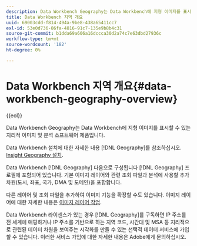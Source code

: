 ```yaml
---
description: Data Workbench Geography는 Data Workbench에 지형 이미지를 표시할 수 있는 지리적 이미지 및 분석 소프트웨어 제품입니다.
title: Data Workbench 지역 개요
uuid: 69003cdd-f814-494a-9be8-438a65411cc7
exl-id: 53e0d736-86fa-4816-91c7-135e9b8b4c31
source-git-commit: b1dda69a606a16dccca30d2a74c7e63dbd27936c
workflow-type: tm+mt
source-wordcount: '182'
ht-degree: 0%

---
```


# Data Workbench 지역 개요{#data-workbench-geography-overview}

{{eol}}

Data Workbench Geography는 Data Workbench에 지형 이미지를 표시할 수 있는 지리적 이미지 및 분석 소프트웨어 제품입니다.

Data Workbench 설치에 대한 자세한 내용 [!DNL Geography]를 참조하십시오. [Insight Geography 설치](../../home/c-geo-oview/c-inst-geo/c-inst-geo.md).

Data Workbench [!DNL Geography] 다음으로 구성됩니다 [!DNL Geography] 프로필에 포함되어 있습니다. 기본 이미지 레이어와 관련 조회 파일과 분석에 사용할 추가 차원(도시, 좌표, 국가, DMA 및 도메인)을 포함합니다.

다른 레이어 및 조회 파일을 추가하여 이미지 기능을 확장할 수도 있습니다. 이미지 레이어에 대한 자세한 내용은 [이미지 레이어 작업](https://experienceleague.adobe.com/docs/data-workbench/using/client/imagery-layers/c-ustd-img-layers.html).

Data Workbench 라이센스가 있는 경우 [!DNL Geography]를 구독하면 IP 주소를 전 세계에 매핑하거나 IP 주소를 기반으로 하는 지역 코드, 시간대 및 MSA 등 지리적으로 관련된 데이터 차원을 보여주는 시각화를 만들 수 있는 선택적 데이터 서비스에 가입할 수 있습니다. 이러한 서비스 가입에 대한 자세한 내용은 Adobe에게 문의하십시오.
